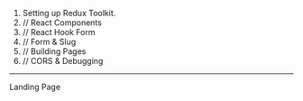 1. Setting up Redux Toolkit.
2. // React Components
3. // React Hook Form
4. // Form & Slug
5. // Building Pages
6. // CORS & Debugging
--------------------------------

Landing Page
